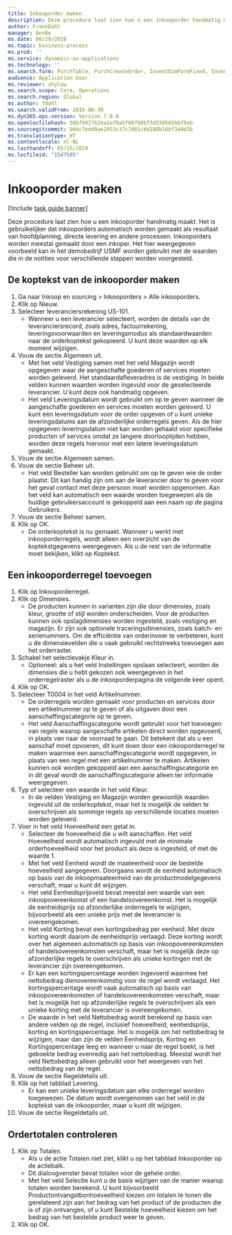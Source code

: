 ```yaml
---
title: Inkooporder maken
description: Deze procedure laat zien hoe u een inkooporder handmatig maakt.
author: FrankDahl
manager: AnnBe
ms.date: 08/29/2018
ms.topic: business-process
ms.prod: ''
ms.service: dynamics-ax-applications
ms.technology: ''
ms.search.form: PurchTable, PurchCreateOrder, InventDimParmFixed, InventItemIdLookupPurchase, InventProductDimensionLookup, PurchTotals
audience: Application User
ms.reviewer: shylaw
ms.search.scope: Core, Operations
ms.search.region: Global
ms.author: fdahl
ms.search.validFrom: 2016-06-30
ms.dyn365.ops.version: Version 7.0.0
ms.openlocfilehash: 50bf9927626a2a78a5f007b0b73d338585bbf9ab
ms.sourcegitcommit: 9d4c7edd0ae2053c37c7d81cdd180b16bf3a9d3b
ms.translationtype: HT
ms.contentlocale: nl-NL
ms.lasthandoff: 05/15/2019
ms.locfileid: "1547585"
---
```

# <a name="create-a-purchase-order"></a>Inkooporder maken

[!include [task guide banner](../../includes/task-guide-banner.md)]

Deze procedure laat zien hoe u een inkooporder handmatig maakt. Het is gebruikelijker dat inkooporders automatisch worden gemaakt als resultaat van hoofdplanning, directe levering en andere processen. Inkooporders worden meestal gemaakt door een inkoper. Het hier weergegeven voorbeeld kan in het demobedrijf USMF worden gebruikt met de waarden die in de notities voor verschillende stappen worden voorgesteld.


## <a name="create-the-purchase-order-header"></a>De koptekst van de inkooporder maken
1. Ga naar Inkoop en sourcing > Inkooporders > Alle inkooporders.
2. Klik op Nieuw.
3. Selecteer leveranciersrekening US-101.
    * Wanneer u een leverancier selecteert, worden de details van de leveranciersrecord, zoals adres, factuurrekening, leveringsvoorwaarden en leveringsmodus als standaardwaarden naar de orderkoptekst gekopieerd. U kunt deze waarden op elk moment wijzigen.  
4. Vouw de sectie Algemeen uit.
    * Met het veld Vestiging samen met het veld Magazijn wordt opgegeven waar de aangeschafte goederen of services moeten worden geleverd. Het standaardafleveradres is de vestiging. In beide velden kunnen waarden worden ingevuld voor de geselecteerde leverancier. U kunt deze ook handmatig opgeven.  
    * Het veld Leveringsdatum wordt gebruikt om op te geven wanneer de aangeschafte goederen en services moeten worden geleverd. U kunt één leveringsdatum voor de order opgeven of u kunt unieke leveringsdatums aan de afzonderlijke orderregels geven. Als de hier opgegeven leveringsdatum niet kan worden gehaald voor specifieke producten of services omdat ze langere doorlooptijden hebben, worden deze regels hiervoor met een latere leveringsdatum gemaakt.  
5. Vouw de sectie Algemeen samen.
6. Vouw de sectie Beheer uit.
    * Het veld Besteller kan worden gebruikt om op te geven wie de order plaatst. Dit kan handig zijn om aan de leverancier door te geven voor het geval contact met deze persoon moet worden opgenomen. Aan het veld kan automatisch een waarde worden toegewezen als de huidige gebruikersaccount is gekoppeld aan een naam op de pagina Gebruikers.  
7. Vouw de sectie Beheer samen.
8. Klik op OK.
    * De orderkoptekst is nu gemaakt. Wanneer u werkt met inkooporderregels, wordt alleen een overzicht van de koptekstgegevens weergegeven. Als u de rest van de informatie moet bekijken, klikt op Koptekst.  

## <a name="add-a-purchase-order-line"></a>Een inkooporderregel toevoegen
1. Klik op Inkooporderregel.
2. Klik op Dimensies.
    * De producten kunnen in varianten zijn die door dimensies, zoals kleur, grootte of stijl worden onderscheiden. Voor de producten kunnen ook opslagdimensies worden ingesteld, zoals vestiging en magazijn. Er zijn ook optionele traceringsdimensies, zoals batch- en serienummers. Om de efficiëntie van orderinvoer te verbeteren, kunt u de dimensievelden die u vaak gebruikt rechtstreeks toevoegen aan het orderraster.  
3. Schakel het selectievakje Kleur in.
    * Optioneel: als u het veld Instellingen opslaan selecteert, worden de dimensies die u hebt gekozen ook weergegeven in het orderregelraster als u de inkooporderpagina de volgende keer opent.  
4. Klik op OK.
5. Selecteer T0004 in het veld Artikelnummer.
    * De orderregels worden gemaakt voor producten en services door een artikelnummer op te geven of als uitgaven door een aanschaffingscategorie op te geven.  
    * Het veld Aanschaffingscategorie wordt gebruikt voor het toevoegen van regels waarop aangeschafte artikelen direct worden opgevoerd, in plaats van naar de voorraad te gaan. Dit betekent dat als u een aanschaf moet opvoeren, dit kunt doen door een inkooporderregel te maken waarmee een aanschaffingscategorie wordt opgegeven, in plaats van een regel met een artikelnummer te maken. Artikelen kunnen ook worden gekoppeld aan een aanschaffingscategorie en in dit geval wordt de aanschaffingscategorie alleen ter informatie weergegeven.  
6. Typ of selecteer een waarde in het veld Kleur.
    * In de velden Vestiging en Magazijn worden gewoonlijk waarden ingevuld uit de orderkoptekst, maar het is mogelijk de velden te overschrijven als sommige regels op verschillende locaties moeten worden geleverd.  
7. Voer in het veld Hoeveelheid een getal in.
    * Selecteer de hoeveelheid die u wilt aanschaffen. Het veld Hoeveelheid wordt automatisch ingevuld met de minimale orderhoeveelheid voor het product als deze is ingesteld, of met de waarde 1.  
    * Met het veld Eenheid wordt de maateenheid voor de bestelde hoeveelheid aangegeven. Doorgaans wordt de eenheid automatisch op basis van de inkoopmaateenheid van de productmodelgegevens verschaft, maar u kunt dit wijzigen.  
    * Het veld Eenheidsprijsveld bevat meestal een waarde van een inkoopovereenkomst of een handelsovereenkomst. Het is mogelijk de eenheidsprijs op afzonderlijke orderregels te wijzigen, bijvoorbeeld als een unieke prijs met de leverancier is overeengekomen.  
    * Het veld Korting bevat een kortingsbedrag per eenheid. Met deze korting wordt daarom de eenheidsprijs verlaagd. Deze korting wordt over het algemeen automatisch op basis van inkoopovereenkomsten of handelsovereenkomsten verschaft, maar het is mogelijk deze op afzonderlijke regels te overschrijven als unieke kortingen met de leverancier zijn overeengekomen.  
    * Er kan een kortingspercentage worden ingevoerd waarmee het nettobedrag dienovereenkomstig voor de regel wordt verlaagd. Het kortingspercentage wordt vaak automatisch op basis van inkoopovereenkomsten of handelsovereenkomsten verschaft, maar het is mogelijk het op afzonderlijke regels te overschrijven als een unieke korting met de leverancier is overeengekomen.  
    * De waarde in het veld Nettobedrag wordt berekend op basis van andere velden op de regel, inclusief hoeveelheid, eenheidsprijs, korting en kortingspercentage. Het is mogelijk om het nettobedrag te wijzigen, maar dan zijn de velden Eenheidsprijs, Korting en Kortingspercentage leeg en wanneer u naar de regel boekt, is het geboekte bedrag evenredig aan het nettobedrag. Meestal wordt het veld Nettobedrag alleen gebruikt voor het weergeven van het nettobedrag van de regel.  
8. Vouw de sectie Regeldetails uit.
9. Klik op het tabblad Levering.
    * Er kan een unieke leveringsdatum aan elke orderregel worden toegewezen. De datum wordt overgenomen van het veld in de koptekst van de inkooporder, maar u kunt dit wijzigen.  
10. Vouw de sectie Regeldetails uit.

## <a name="review-order-totals"></a>Ordertotalen controleren
1. Klik op Totalen.
    * Als u de actie Totalen niet ziet, klikt u op het tabblad Inkooporder op de actiebalk.  
    * Dit dialoogvenster bevat totalen voor de gehele order.  
    * Met het veld Selectie kunt u de basis wijzigen van de manier waarop totalen worden berekend. U kunt bijvoorbeeld Productontvangstbonhoeveelheid kiezen om totalen te tonen die gerelateerd zijn aan het bedrag van het product of de producten die is of zijn ontvangen, of u kunt Bestelde hoeveelheid kiezen om het bedrag van het bestelde product weer te geven.  
2. Klik op OK.

